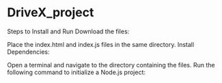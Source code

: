 # DriveX_project
Steps to Install and Run
Download the files:

Place the index.html and index.js files in the same directory.
Install Dependencies:

Open a terminal and navigate to the directory containing the files.
Run the following command to initialize a Node.js project:
